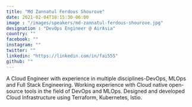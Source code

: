 ```yaml
---
title: "Md Zannatul Ferdous Shourove"
date: 2021-02-04T18:15:30-06:00
image : "/images/speakers/md-zannatul-ferdous-shourove.jpg"
designation : "DevOps Engineer @ AirAsia"
country: ""
facebook: ""
instagram: ""
twitter: ""
linkedin: "https://linkedin.com/in/fai555"
github: ""
---
```


A Cloud Engineer with experience in multiple disciplines-DevOps, MLOps and Full Stack Engineering. Working experience with Cloud native open-source tools in the field of DevOps and MLOps. Designed and developed Cloud Infrastructure using Terraform, Kubernetes, Istio.

